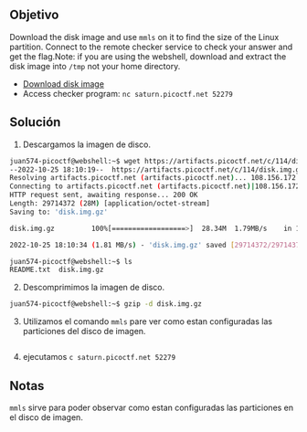 ## Objetivo
Download the disk image and use `mmls` on it to find the size of the Linux partition. Connect to the remote checker service to check your answer and get the flag.Note: if you are using the webshell, download and extract the disk image into `/tmp` not your home directory.

-   [Download disk image](https://artifacts.picoctf.net/c/114/disk.img.gz)
-   Access checker program: `nc saturn.picoctf.net 52279`

## Solución
1. Descargamos la imagen de disco.
``` bash
juan574-picoctf@webshell:~$ wget https://artifacts.picoctf.net/c/114/disk.img.gz
--2022-10-25 18:10:19--  https://artifacts.picoctf.net/c/114/disk.img.gz
Resolving artifacts.picoctf.net (artifacts.picoctf.net)... 108.156.172.42, 108.156.172.6, 108.156.172.120, ...
Connecting to artifacts.picoctf.net (artifacts.picoctf.net)|108.156.172.42|:443... connected.
HTTP request sent, awaiting response... 200 OK
Length: 29714372 (28M) [application/octet-stream]
Saving to: 'disk.img.gz'

disk.img.gz         100%[==================>]  28.34M  1.79MB/s    in 16s     

2022-10-25 18:10:34 (1.81 MB/s) - 'disk.img.gz' saved [29714372/29714372]

juan574-picoctf@webshell:~$ ls
README.txt  disk.img.gz
```

2. Descomprimimos la imagen de disco.
``` bash
juan574-picoctf@webshell:~$ gzip -d disk.img.gz 
```

3. Utilizamos el comando `mmls` pare ver como estan configuradas las particiones del disco de imagen.
``` bash

```

4.  ejecutamos `c saturn.picoctf.net 52279`


## Notas
`mmls` sirve para poder observar como estan configuradas las particiones en el disco de imagen.
